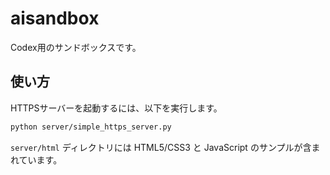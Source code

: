 # aisandbox

Codex用のサンドボックスです。

## 使い方

HTTPSサーバーを起動するには、以下を実行します。

```bash
python server/simple_https_server.py
```

`server/html` ディレクトリには HTML5/CSS3 と JavaScript のサンプルが含まれています。
